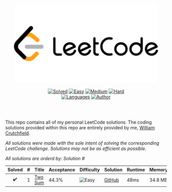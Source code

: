 <div align="center">
<img src="https://github.com/CrutchTheClutch/LeetCode/raw/master/logo.png" width="450" height="auto"/>

[![Solved](https://img.shields.io/badge/Solved-1\/1140-337ab7.svg?style=flat)](https://github.com/CrutchTheClutch/HackerRank#table-of-contents)
[![Easy](https://img.shields.io/badge/Easy-1-5cb85c.svg?style=flat)](https://github.com/CrutchTheClutch/HackerRank#table-of-contents)
[![Medium](https://img.shields.io/badge/Medium-0-f0ad4e.svg?style=flat)](https://github.com/CrutchTheClutch/HackerRank#table-of-contents)
[![Hard](https://img.shields.io/badge/Hard-0-d9534f.svg?style=flat)](https://github.com/CrutchTheClutch/HackerRank#table-of-contents)
</br>
[![Languages](https://img.shields.io/badge/Languages-JavaScript-red.svg?style=flat)](https://github.com/CrutchTheClutch/HackerRank#table-of-contents)
[![Author](https://img.shields.io/badge/Author-William%20Crutchfield-blue.svg?style=flat)](https://www.hackerrank.com/CrutchTheClutch)
</div>
</br>
</br>

This repo contains all of my personal LeetCode solutions.  The coding solutions provided within this repo are entirely provided by me, [William Crutchfield](https://www.hackerrank.com/CrutchTheClutch).  

*All solutions were made with the sole intent of solving the corresponding LeetCode challenge.  Solutions may not be as efficient as possible.*  

*All solutions are orderd by: Solution #*

| Solved | # | Title | Acceptance | Difficulty | Solution | Runtime | Memory | Language |
| :----: | - | ----- | ---------- | ---------- | -------- | ------- | ------ | :------: |
| ✔️ | 1 | [Two Sum](https://leetcode.com/problems/two-sum/) | 44.3% | ![Easy](https://img.shields.io/badge/Easy-5cb85c.svg?style=flat) | [GitHub](Solutions/1.%20Two%20Sum/Solution.js) | 48ms | 34.8 MB | ![JavaScript](https://img.shields.io/badge/JavaScript--f1e05a.svg?style=flat) |
